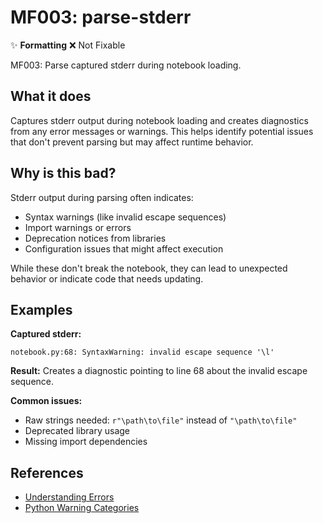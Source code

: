 # MF003: parse-stderr

✨ **Formatting** ❌ Not Fixable

MF003: Parse captured stderr during notebook loading.

## What it does

Captures stderr output during notebook loading and creates diagnostics
from any error messages or warnings. This helps identify potential
issues that don't prevent parsing but may affect runtime behavior.

## Why is this bad?

Stderr output during parsing often indicates:
- Syntax warnings (like invalid escape sequences)
- Import warnings or errors
- Deprecation notices from libraries
- Configuration issues that might affect execution

While these don't break the notebook, they can lead to unexpected
behavior or indicate code that needs updating.

## Examples

**Captured stderr:**
```
notebook.py:68: SyntaxWarning: invalid escape sequence '\l'
```

**Result:** Creates a diagnostic pointing to line 68 about the invalid escape sequence.

**Common issues:**
- Raw strings needed: `r"\path\to\file"` instead of `"\path\to\file"`
- Deprecated library usage
- Missing import dependencies

## References

- [Understanding Errors](https://docs.marimo.io/guides/understanding_errors/)
- [Python Warning Categories](https://docs.python.org/3/library/warnings.html#warning-categories)

